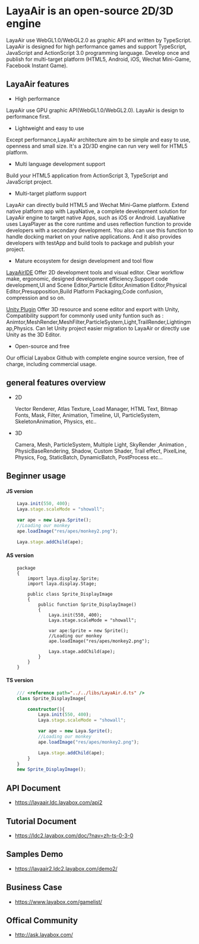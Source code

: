 # LayaAir is an open-source 2D/3D engine

LayaAir use WebGL1.0/WebGL2.0 as graphic API and written by TypeScript.
LayaAir is designed for high performance games and support TypeScript, JavaScript and ActionScript 3.0 programming language.
Develop once and publish for multi-target platform (HTML5, Android, iOS, Wechat Mini-Game, Facebook Instant Game).

## LayaAir features

- High performance

LayaAir use GPU graphic API(WebGL1.0/WebGL2.0).
LayaAir is design to performance first.

- Lightweight and easy to use

Except performance,LayaAir architecture aim to be simple and easy to use, openness and small size. It's a 2D/3D engine can run very well for HTML5 platform.

- Multi language development support

Build your HTML5 application from ActionScript 3, TypeScript and JavaScript project.

- Multi-target platform support

LayaAir can directly build HTML5 and Wechat Mini-Game platform. Extend native platform app with LayaNative, a complete development solution for LayaAir engine to target native Apps, such as iOS or Android. LayaNative uses LayaPlayer as the core runtime and uses reflection function to provide developers with a secondary development. You also can use this function to handle docking market on your native applications. And it also provides developers with testApp and build tools to package and publish your project.

- Mature ecosystem for design development and tool flow

[LayaAirIDE](https://ldc2.layabox.com/layadownload/?type=layaairide-LayaAir) Offer 2D development tools and visual editor. Clear workflow make, ergonomic, designed development efficiency.Support code development,UI and Scene Editor,Particle Editor,Animation Editor,Physical Editor,Presupposition,Build Platform Packaging,Code confusion, compression and so on.

[Unity Plugin](https://ldc2.layabox.com/layadownload/?type=layaairide-LayaAir) Offer 3D resource and scene editor and export with Unity, Compatibility support for commonly used unity funtion such as : Animtor,MeshRender,MeshFilter,ParticleSystem,Light,TrailRender,Lightingmap,Physics. Can let Unity project easier migration to LayaAir or directly use Unity as the 3D Editor.

- Open-source and free

Our official Layabox Github with complete engine source version, free of charge, including commercial usage.

## general features overview

- 2D

  Vector Renderer, Atlas Texture, Load Manager, HTML Text, Bitmap Fonts, Mask, Filter, Animation, Timeline, UI, ParticleSystem, SkeletonAnimation, Physics, etc..
  
- 3D

  Camera, Mesh, ParticleSystem, Multiple Light, SkyRender ,Animation , PhysicBaseRendering, Shadow, Custom Shader, Trail effect, PixelLine, Physics, Fog, StaticBatch, DynamicBatch, PostProcess etc...

## Beginner usage

#### JS version

```js
    Laya.init(550, 400);
    Laya.stage.scaleMode = "showall";

    var ape = new Laya.Sprite();
    //Loading our monkey
    ape.loadImage("res/apes/monkey2.png");

    Laya.stage.addChild(ape);
```

#### AS version

```as3
    package
    {
        import laya.display.Sprite;
        import laya.display.Stage;

        public class Sprite_DisplayImage
        {
            public function Sprite_DisplayImage()
            {
                Laya.init(550, 400);
      		    Laya.stage.scaleMode = "showall";

                var ape:Sprite = new Sprite();
                //Loading our monkey
                ape.loadImage("res/apes/monkey2.png");

                Laya.stage.addChild(ape);
            }
        }
    }
```

#### TS version

```ts
    /// <reference path="../../libs/LayaAir.d.ts" />
    class Sprite_DisplayImage{

        constructor(){
            Laya.init(550, 400);
            Laya.stage.scaleMode = "showall";

            var ape = new Laya.Sprite();
            //Loading our monkey
            ape.loadImage("res/apes/monkey2.png");

            Laya.stage.addChild(ape);
        }
    }
    new Sprite_DisplayImage();
```

## API Document

- https://layaair.ldc.layabox.com/api2

## Tutorial Document

- https://ldc2.layabox.com/doc/?nav=zh-ts-0-3-0

## Samples Demo

- https://layaair2.ldc2.layabox.com/demo2/

## Business Case 

- https://www.layabox.com/gamelist/

## Offical Community

- http://ask.layabox.com/
